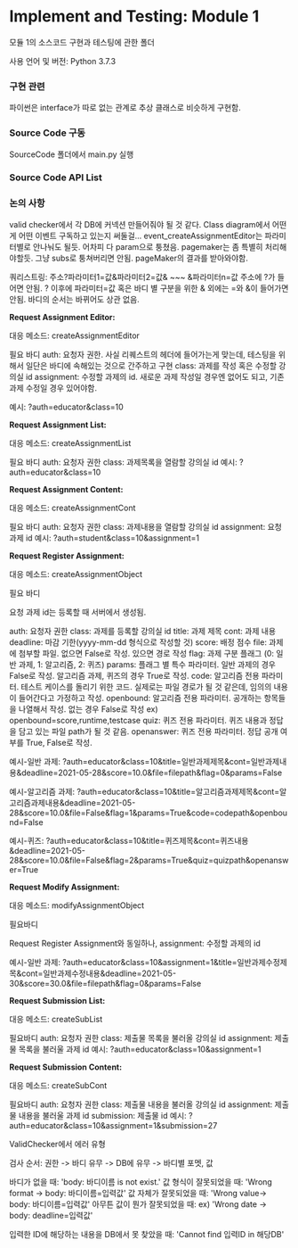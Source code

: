 # Implement and Testing: Module 1

모듈 1의 소스코드 구현과 테스팅에 관한 폴더

사용 언어 및 버전: Python 3.7.3

### 구현 관련

파이썬은 interface가 따로 없는 관계로 추상 클래스로 비슷하게 구현함.

### Source Code 구동 

SourceCode 폴더에서 main.py 실행

### Source Code API List



### 논의 사항

valid checker에서 각 DB에 커넥션 만들어줘야 될 것 같다.
Class diagram에서 어떤게 어떤 이벤트 구독하고 있는지 써둘걸...
event_createAssignmentEditor는 파라미터별로 안나눠도 될듯. 어차피 다 param으로 퉁쳤음.
pagemaker는 좀 특별히 처리해야할듯. 그냥 subs로 퉁쳐버리면 안됨. pageMaker의 결과를 받아와야함.



쿼리스트링: 주소?파라미터1=값&파라미터2=값& ~~~ &파라미터n=값
주소에 ?가 들어면 안됨.
? 이후에 파라미터=값 혹은 바디 별 구분을 위한 & 외에는 =와 &이 들어가면 안됨.
바디의 순서는 바뀌어도 상관 없음.

__Request Assignment Editor:__

대응 메소드: createAssignmentEditor

필요 바디
auth: 요청자 권한. 사실 리퀘스트의 헤더에 들어가는게 맞는데, 테스팅을 위해서 일단은 바디에 속해있는 것으로 간주하고 구현
class: 과제를 작성 혹은 수정할 강의실 id
assignment: 수정할 과제의 id. 새로운 과제 작성일 경우엔 없어도 되고, 기존 과제 수정일 경우 있어야함.

예시: ?auth=educator&class=10

__Request Assignment List:__

대응 메소드: createAssignmentList

필요 바디
auth: 요청자 권한
class: 과제목록을 열람할 강의실 id
예시: ?auth=educator&class=10

__Request Assignment Content:__

대응 메소드: createAssignmentCont

필요 바디
auth: 요청자 권한
class: 과제내용을 열람할 강의실 id
assignment: 요청 과제 id
예시: ?auth=student&class=10&assignment=1

__Request Register Assignment:__

대응 메소드: createAssignmentObject

필요 바디

요청 과제 id는 등록할 때 서버에서 생성됨.

auth: 요청자 권한
class: 과제를 등록할 강의실 id
title: 과제 제목
cont: 과제 내용
deadline: 마감 기한(yyyy-mm-dd 형식으로 작성할 것)
score: 배정 점수
file: 과제에 첨부할 파일. 없으면 False로 작성. 있으면 경로 작성
flag: 과제 구분 플래그 (0: 일반 과제, 1: 알고리즘, 2: 퀴즈)
params: 플래그 별 특수 파라미터. 
일반 과제의 경우 False로 작성.
알고리즘 과제, 퀴즈의 경우 True로 작성.
code: 알고리즘 전용 파라미터. 테스트 케이스를 돌리기 위한 코드. 실제로는 파일 경로가 될 것 같은데, 임의의 내용이 들어간다고 가정하고 작성.
openbound: 알고리즘 전용 파라미터. 공개하는 항목들을 나열해서 작성. 없는 경우 False로 작성
ex) openbound=score,runtime,testcase
quiz: 퀴즈 전용 파라미터. 퀴즈 내용과 정답을 담고 있는 파일 path가 될 것 같음.
openanswer: 퀴즈 전용 파라미터. 정답 공개 여부를 True, False로 작성.

예시-일반 과제: 
?auth=educator&class=10&title=일반과제제목&cont=일반과제내용&deadline=2021-05-28&score=10.0&file=filepath&flag=0&params=False

예시-알고리즘 과제: 
?auth=educator&class=10&title=알고리즘과제제목&cont=알고리즘과제내용&deadline=2021-05-28&score=10.0&file=False&flag=1&params=True&code=codepath&openbound=False

예시-퀴즈:
?auth=educator&class=10&title=퀴즈제목&cont=퀴즈내용&deadline=2021-05-28&score=10.0&file=False&flag=2&params=True&quiz=quizpath&openanswer=True

__Request Modify Assignment:__

대응 메소드: modifyAssignmentObject

필요바디

Request Register Assignment와 동일하나, 
assignment: 수정할 과제의 id 

예시-일반 과제: 
?auth=educator&class=10&assignment=1&title=일반과제수정제목&cont=일반과제수정내용&deadline=2021-05-30&score=30.0&file=filepath&flag=0&params=False

__Request Submission List:__

대응 메소드: createSubList

필요바디
auth: 요청자 권한
class: 제출물 목록을 불러올 강의실 id
assignment: 제출물 목록을 불러울 과제 id
예시: ?auth=educator&class=10&assignment=1

__Request Submission Content:__

대응 메소드: createSubCont

필요바디
auth: 요청자 권한
class: 제출물 내용을 불러올 강의실 id
assignment: 제출물 내용을 불러울 과제 id
submission: 제출물 id
예시: ?auth=educator&class=10&assignment=1&submission=27



ValidChecker에서 에러 유형

검사 순서:
권한 -> 바디 유무 -> DB에 유무 -> 바디별 포멧, 값

바디가 없을 때: 'body: 바디이름 is not exist.'
값 형식이 잘못되었을 때: 'Wrong format -> body: 바디이름=입력값'
값 자체가 잘못되었을 때: 'Wrong value-> body: 바디이름=입력값'
아무튼 값이 뭔가 잘못되었을 때: ex) 'Wrong date -> body: deadline=입력값'

입력한 ID에 해당하는 내용을 DB에서 못 찾았을 때: 'Cannot find 입력ID in 해당DB'
